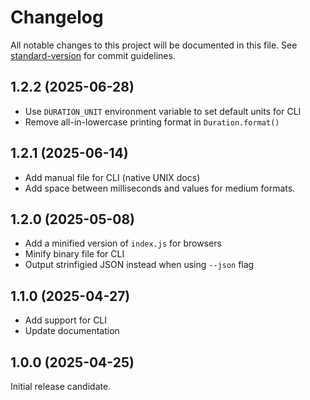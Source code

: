 # Changelog

All notable changes to this project will be documented in this file.
See [standard-version](https://github.com/conventional-changelog/standard-version)
for commit guidelines.

## 1.2.2 (2025-06-28)

- Use `DURATION_UNIT` environment variable to set default units for CLI
- Remove all-in-lowercase printing format in `Duration.format()`

## 1.2.1 (2025-06-14)

- Add manual file for CLI (native UNIX docs)
- Add space between milliseconds and values for medium formats.

## 1.2.0 (2025-05-08)

- Add a minified version of `index.js` for browsers
- Minify binary file for CLI
- Output strinfigied JSON instead when using `--json` flag

## 1.1.0 (2025-04-27)

- Add support for CLI
- Update documentation

## 1.0.0 (2025-04-25)

Initial release candidate.
